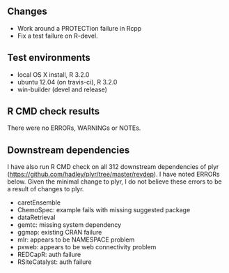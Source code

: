 ## Changes

* Work around a PROTECTion failure in Rcpp
* Fix a test failure on R-devel.

## Test environments

* local OS X install, R 3.2.0
* ubuntu 12.04 (on travis-ci), R 3.2.0
* win-builder (devel and release)

## R CMD check results

There were no ERRORs, WARNINGs or NOTEs. 

## Downstream dependencies
I have also run R CMD check on all 312 downstream dependencies of plyr 
(https://github.com/hadley/plyr/tree/master/revdep). I have noted ERRORs below.
Given the minimal change to plyr, I do not believe these errors to be a result
of changes to plyr.

* caretEnsemble
* ChemoSpec: example fails with missing suggested package
* dataRetrieval
* gemtc: missing system dependency
* ggmap: existing CRAN failure
* mlr: appears to be NAMESPACE problem
* pxweb: appears to be web connectivity problem
* REDCapR: auth failure
* RSiteCatalyst: auth failure
